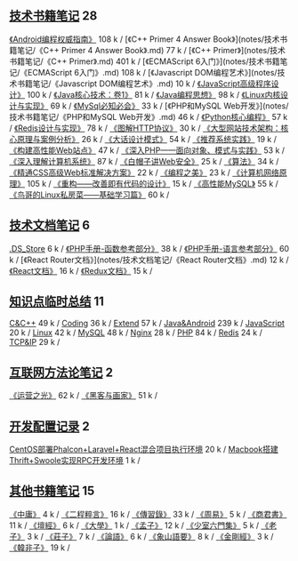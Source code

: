 ## [技术书籍笔记](#header-4) 28 
<span id="jishushujibiji"></span>
[《Android编程权威指南》](notes/技术书籍笔记/《Android编程权威指南》.md)<span class="size"> 108 k </span><span class="split"> / </span>[《C++ Primer 4 Answer Book》](notes/技术书籍笔记/《C++ Primer 4 Answer Book》.md)<span class="size"> 77 k </span><span class="split"> / </span>[《C++ Primer》](notes/技术书籍笔记/《C++ Primer》.md)<span class="size"> 401 k </span><span class="split"> / </span>[《ECMAScript 6入门》](notes/技术书籍笔记/《ECMAScript 6入门》.md)<span class="size"> 108 k </span><span class="split"> / </span>[《Javascript DOM编程艺术》](notes/技术书籍笔记/《Javascript DOM编程艺术》.md)<span class="size"> 10 k </span><span class="split"> / </span>[《JavaScript高级程序设计》](notes/技术书籍笔记/《JavaScript高级程序设计》.md)<span class="size"> 100 k </span><span class="split"> / </span>[《Java核心技术：卷1》](notes/技术书籍笔记/《Java核心技术：卷1》.md)<span class="size"> 81 k </span><span class="split"> / </span>[《Java编程思想》](notes/技术书籍笔记/《Java编程思想》.md)<span class="size"> 98 k </span><span class="split"> / </span>[《Linux内核设计与实现》](notes/技术书籍笔记/《Linux内核设计与实现》.md)<span class="size"> 69 k </span><span class="split"> / </span>[《MySql必知必会》](notes/技术书籍笔记/《MySql必知必会》.md)<span class="size"> 33 k </span><span class="split"> / </span>[《PHP和MySQL Web开发》](notes/技术书籍笔记/《PHP和MySQL Web开发》.md)<span class="size"> 46 k </span><span class="split"> / </span>[《Python核心编程》](notes/技术书籍笔记/《Python核心编程》.md)<span class="size"> 57 k </span><span class="split"> / </span>[《Redis设计与实现》](notes/技术书籍笔记/《Redis设计与实现》.md)<span class="size"> 78 k </span><span class="split"> / </span>[《图解HTTP协议》](notes/技术书籍笔记/《图解HTTP协议》.md)<span class="size"> 30 k </span><span class="split"> / </span>[《大型网站技术架构：核心原理与案例分析》](notes/技术书籍笔记/《大型网站技术架构：核心原理与案例分析》.md)<span class="size"> 26 k </span><span class="split"> / </span>[《大话设计模式》](notes/技术书籍笔记/《大话设计模式》.md)<span class="size"> 54 k </span><span class="split"> / </span>[《推荐系统实践》](notes/技术书籍笔记/《推荐系统实践》.md)<span class="size"> 19 k </span><span class="split"> / </span>[《构建高性能Web站点》](notes/技术书籍笔记/《构建高性能Web站点》.md)<span class="size"> 47 k </span><span class="split"> / </span>[《深入PHP——面向对象、模式与实践》](notes/技术书籍笔记/《深入PHP——面向对象、模式与实践》.md)<span class="size"> 53 k </span><span class="split"> / </span>[《深入理解计算机系统》](notes/技术书籍笔记/《深入理解计算机系统》.md)<span class="size"> 87 k </span><span class="split"> / </span>[《白帽子讲Web安全》](notes/技术书籍笔记/《白帽子讲Web安全》.md)<span class="size"> 25 k </span><span class="split"> / </span>[《算法》](notes/技术书籍笔记/《算法》.md)<span class="size"> 34 k </span><span class="split"> / </span>[《精通CSS高级Web标准解决方案》](notes/技术书籍笔记/《精通CSS高级Web标准解决方案》.md)<span class="size"> 22 k </span><span class="split"> / </span>[《编程之美》](notes/技术书籍笔记/《编程之美》.md)<span class="size"> 23 k </span><span class="split"> / </span>[《计算机网络原理》](notes/技术书籍笔记/《计算机网络原理》.md)<span class="size"> 105 k </span><span class="split"> / </span>[《重构——改善即有代码的设计》](notes/技术书籍笔记/《重构——改善即有代码的设计》.md)<span class="size"> 15 k </span><span class="split"> / </span>[《高性能MySQL》](notes/技术书籍笔记/《高性能MySQL》.md)<span class="size"> 55 k </span><span class="split"> / </span>[《鸟哥的Linux私房菜——基础学习篇》](notes/技术书籍笔记/《鸟哥的Linux私房菜——基础学习篇》.md)<span class="size"> 60 k </span><span class="split"> / </span>

## [技术文档笔记](#header-4) 6 
<span id="jishuwendangbiji"></span>
[.DS_Store](notes/技术文档笔记/.DS_Store)<span class="size"> 6 k </span><span class="split"> / </span>[《PHP手册-函数参考部分》](notes/技术文档笔记/《PHP手册-函数参考部分》.md)<span class="size"> 38 k </span><span class="split"> / </span>[《PHP手册-语言参考部分》](notes/技术文档笔记/《PHP手册-语言参考部分》.md)<span class="size"> 60 k </span><span class="split"> / </span>[《React Router文档》](notes/技术文档笔记/《React Router文档》.md)<span class="size"> 12 k </span><span class="split"> / </span>[《React文档》](notes/技术文档笔记/《React文档》.md)<span class="size"> 16 k </span><span class="split"> / </span>[《Redux文档》](notes/技术文档笔记/《Redux文档》.md)<span class="size"> 15 k </span><span class="split"> / </span>

## [知识点临时总结](#header-4) 11 
<span id="zhishidianlinshizongjie"></span>
[C&C++](notes/知识点临时总结/C&C++.md)<span class="size"> 49 k </span><span class="split"> / </span>[Coding](notes/知识点临时总结/Coding.md)<span class="size"> 36 k </span><span class="split"> / </span>[Extend](notes/知识点临时总结/Extend.md)<span class="size"> 57 k </span><span class="split"> / </span>[Java&Android](notes/知识点临时总结/Java&Android.md)<span class="size"> 239 k </span><span class="split"> / </span>[JavaScript](notes/知识点临时总结/JavaScript.md)<span class="size"> 20 k </span><span class="split"> / </span>[Linux](notes/知识点临时总结/Linux.md)<span class="size"> 42 k </span><span class="split"> / </span>[MySQL](notes/知识点临时总结/MySQL.md)<span class="size"> 48 k </span><span class="split"> / </span>[Nginx](notes/知识点临时总结/Nginx.md)<span class="size"> 28 k </span><span class="split"> / </span>[PHP](notes/知识点临时总结/PHP.md)<span class="size"> 84 k </span><span class="split"> / </span>[Redis](notes/知识点临时总结/Redis.md)<span class="size"> 24 k </span><span class="split"> / </span>[TCP&IP](notes/知识点临时总结/TCP&IP.md)<span class="size"> 29 k </span><span class="split"> / </span>

## [互联网方法论笔记](#header-4) 2 
<span id="hulianwangfangfalunbiji"></span>
[《运营之光》](notes/互联网方法论笔记/《运营之光》.md)<span class="size"> 62 k </span><span class="split"> / </span>[《黑客与画家》](notes/互联网方法论笔记/《黑客与画家》.md)<span class="size"> 51 k </span><span class="split"> / </span>

## [开发配置记录](#header-4) 2 
<span id="kaifapeizhijilu"></span>
[CentOS部署Phalcon+Laravel+React混合项目执行环境](notes/开发配置记录/CentOS部署Phalcon+Laravel+React混合项目执行环境.md)<span class="size"> 20 k </span><span class="split"> / </span>[Macbook搭建Thrift+Swoole实现RPC开发环境](notes/开发配置记录/Macbook搭建Thrift+Swoole实现RPC开发环境.md)<span class="size"> 1 k </span><span class="split"> / </span>

## [其他书籍笔记](#header-4) 15 
<span id="qitashujibiji"></span>
[《中庸》](notes/其他书籍笔记/《中庸》.md)<span class="size"> 4 k </span><span class="split"> / </span>[《二程粹言》](notes/其他书籍笔记/《二程粹言》.md)<span class="size"> 16 k </span><span class="split"> / </span>[《傳習錄》](notes/其他书籍笔记/《傳習錄》.md)<span class="size"> 33 k </span><span class="split"> / </span>[《周易》](notes/其他书籍笔记/《周易》.md)<span class="size"> 5 k </span><span class="split"> / </span>[《商君書》](notes/其他书籍笔记/《商君書》.md)<span class="size"> 11 k </span><span class="split"> / </span>[《壇經》](notes/其他书籍笔记/《壇經》.md)<span class="size"> 6 k </span><span class="split"> / </span>[《大學》](notes/其他书籍笔记/《大學》.md)<span class="size"> 1 k </span><span class="split"> / </span>[《孟子》](notes/其他书籍笔记/《孟子》.md)<span class="size"> 12 k </span><span class="split"> / </span>[《少室六門集》](notes/其他书籍笔记/《少室六門集》.md)<span class="size"> 5 k </span><span class="split"> / </span>[《老子》](notes/其他书籍笔记/《老子》.md)<span class="size"> 3 k </span><span class="split"> / </span>[《莊子》](notes/其他书籍笔记/《莊子》.md)<span class="size"> 7 k </span><span class="split"> / </span>[《論語》](notes/其他书籍笔记/《論語》.md)<span class="size"> 6 k </span><span class="split"> / </span>[《象山語要》](notes/其他书籍笔记/《象山語要》.md)<span class="size"> 8 k </span><span class="split"> / </span>[《金剛經》](notes/其他书籍笔记/《金剛經》.md)<span class="size"> 3 k </span><span class="split"> / </span>[《韓非子》](notes/其他书籍笔记/《韓非子》.md)<span class="size"> 19 k </span><span class="split"> / </span>

